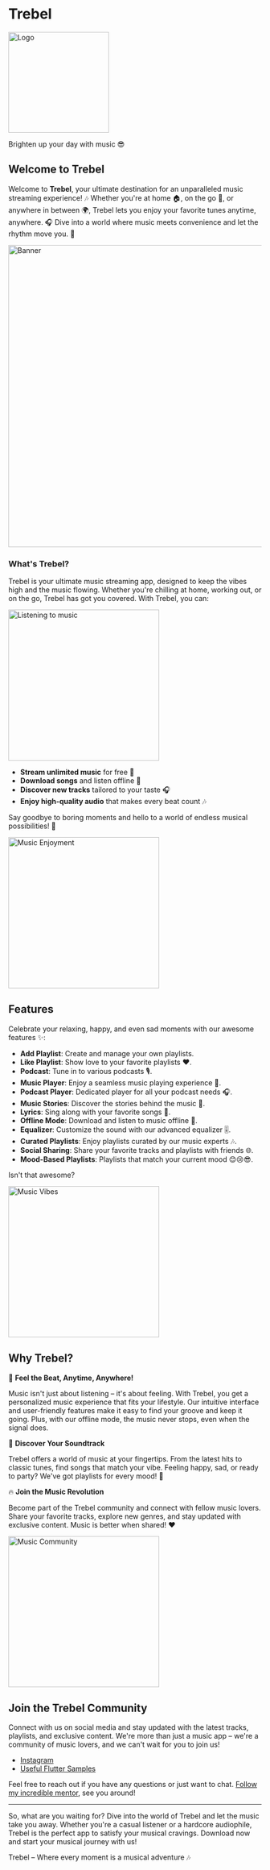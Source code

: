 # Trebel

<img src="assets/logo1.png" alt="Logo" width="200">

Brighten up your day with music 😎

## Welcome to Trebel

Welcome to **Trebel**, your ultimate destination for an unparalleled music streaming experience! 🎶 Whether you're at home 🏠, on the go 🚀, or anywhere in between 🌍, Trebel lets you enjoy your favorite tunes anytime, anywhere. 🎧 Dive into a world where music meets convenience and let the rhythm move you. 🎵

<img src="assets/1.png" alt="Banner" width="600"> <!-- Ganti dengan path ke banner Anda -->

### What's Trebel?

Trebel is your ultimate music streaming app, designed to keep the vibes high and the music flowing. Whether you're chilling at home, working out, or on the go, Trebel has got you covered. With Trebel, you can:

<img src="assets/2.png" alt="Listening to music" width="300"> <!-- Ganti dengan path ke gambar yang sesuai -->

- **Stream unlimited music** for free 🎵
- **Download songs** and listen offline 📲
- **Discover new tracks** tailored to your taste 🎧
- **Enjoy high-quality audio** that makes every beat count 🎶

Say goodbye to boring moments and hello to a world of endless musical possibilities! 🌟

<img src="assets/3.png" alt="Music Enjoyment" width="300"> <!-- Ganti dengan path ke gambar yang sesuai -->

## Features

Celebrate your relaxing, happy, and even sad moments with our awesome features ✨:

- **Add Playlist**: Create and manage your own playlists.
- **Like Playlist**: Show love to your favorite playlists ❤️.
- **Podcast**: Tune in to various podcasts 🎙️.
- **Music Player**: Enjoy a seamless music playing experience 🎵.
- **Podcast Player**: Dedicated player for all your podcast needs 🎧.
- **Music Stories**: Discover the stories behind the music 📖.
- **Lyrics**: Sing along with your favorite songs 🎤.
- **Offline Mode**: Download and listen to music offline 📲.
- **Equalizer**: Customize the sound with our advanced equalizer 🎚️.
- **Curated Playlists**: Enjoy playlists curated by our music experts 🎶.
- **Social Sharing**: Share your favorite tracks and playlists with friends 🌐.
- **Mood-Based Playlists**: Playlists that match your current mood 😊😢😎.

Isn't that awesome?

<img src="assets/4.png" alt="Music Vibes" width="300"> <!-- Ganti dengan path ke gambar yang sesuai -->

## Why Trebel?

🎵 **Feel the Beat, Anytime, Anywhere!**

Music isn't just about listening – it's about feeling. With Trebel, you get a personalized music experience that fits your lifestyle. Our intuitive interface and user-friendly features make it easy to find your groove and keep it going. Plus, with our offline mode, the music never stops, even when the signal does.

🌟 **Discover Your Soundtrack**

Trebel offers a world of music at your fingertips. From the latest hits to classic tunes, find songs that match your vibe. Feeling happy, sad, or ready to party? We've got playlists for every mood! 🎉

🔥 **Join the Music Revolution**

Become part of the Trebel community and connect with fellow music lovers. Share your favorite tracks, explore new genres, and stay updated with exclusive content. Music is better when shared! ❤️

<img src="assets/5.png" alt="Music Community" width="300"> <!-- Ganti dengan path ke gambar yang sesuai -->

## Join the Trebel Community

Connect with us on social media and stay updated with the latest tracks, playlists, and exclusive content. We're more than just a music app – we're a community of music lovers, and we can't wait for you to join us!

- [Instagram]()
- [Useful Flutter Samples](https://docs.flutter.dev/cookbook)

Feel free to reach out if you have any questions or just want to chat.
[Follow my incredible mentor](https://docs.flutter.dev/), see you around!

---

So, what are you waiting for? Dive into the world of Trebel and let the music take you away. Whether you're a casual listener or a hardcore audiophile, Trebel is the perfect app to satisfy your musical cravings. Download now and start your musical journey with us!

Trebel – Where every moment is a musical adventure 🎶
